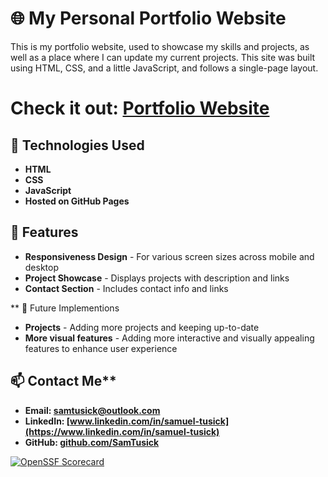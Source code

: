 # 🌐 My Personal Portfolio Website  
This is my portfolio website, used to showcase my skills and projects, as well as a place where I can update my current projects. This site was built using HTML, CSS, and a little JavaScript, and follows a single-page layout.

# Check it out: [Portfolio Website](https://samtusick.github.io/SamuelTusick.github.io)

## 🔧 Technologies Used
- **HTML**
- **CSS**
- **JavaScript**
- **Hosted on GitHub Pages**

## 🚀 Features 
- **Responsiveness Design** - For various screen sizes across mobile and desktop
- **Project Showcase** - Displays projects with description and links
- **Contact Section** - Includes contact info and links

** 📌 Future Implementions
- **Projects** - Adding more projects and keeping up-to-date
- **More visual features** - Adding more interactive and visually appealing features to enhance user experience

## 📫 Contact Me**
- **Email: [samtusick@outlook.com](mailto:samtusick@outlook.com)**
- **LinkedIn: [www.linkedin.com/in/samuel-tusick](https://www.linkedin.com/in/samuel-tusick)**
- **GitHub: [github.com/SamTusick](https://github.com/SamTusick)**



[![OpenSSF Scorecard](https://api.securityscorecards.dev/projects/github.com/SamTusick/SamuelTusick.github.io/badge)](https://securityscorecards.dev/viewer/?uri=github.com/SamTusick/SamuelTusick.github.io)
